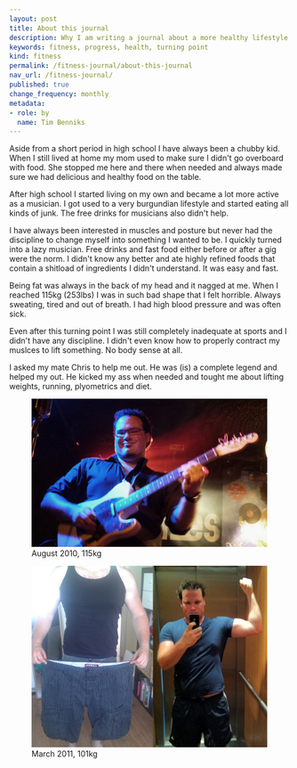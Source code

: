 ```yaml
---
layout: post
title: About this journal
description: Why I am writing a journal about a more healthy lifestyle.
keywords: fitness, progress, health, turning point
kind: fitness
permalink: /fitness-journal/about-this-journal
nav_url: /fitness-journal/
published: true
change_frequency: monthly
metadata:
- role: by
  name: Tim Benniks
---
```


Aside from a short period in high school I have always been a chubby kid.
When I still lived at home my mom used to make sure I didn't go overboard with food.
She stopped me here and there when needed and always made sure we had delicious and healthy food on the table.

After high school I started living on my own and became a lot more active as a musician. 
I got used to a very burgundian lifestyle and started eating all kinds of junk. The free drinks for musicians also didn't help.

I have always been interested in muscles and posture but never had the discipline to change myself into something I wanted to be. I quickly turned into a lazy musician. Free drinks and fast food either before or after a gig were the norm. I didn't know any better and ate highly refined foods that contain a shitload of ingredients I didn't understand. It was easy and fast.

Being fat was always in the back of my head and it nagged at me. When I reached 115kg (253lbs) I was in such bad shape that I felt horrible. Always sweating, tired and out of breath. I had high blood pressure and was often sick.

Even after this turning point I was still completely inadequate at sports and I didn't have any discipline. I didn't even know how to properly contract my muslces to lift something. No body sense at all.

I asked my mate Chris to help me out. He was (is) a complete legend and helped my out. He kicked my ass when needed and tought me about lifting weights, running, plyometrics and diet.

<figure>
	<img src="/static/gfx/before_2010.jpg" alt="Me on stage in Cafe Miles. August 2010" width="520" />
	<figcaption>August 2010, 115kg</figcaption>
</figure>

<figure>
	<img src="/static/gfx/march_2011.jpg" alt="Me on stage in Cafe Miles. August 2010" width="520" />
	<figcaption>March 2011, 101kg</figcaption>
</figure>